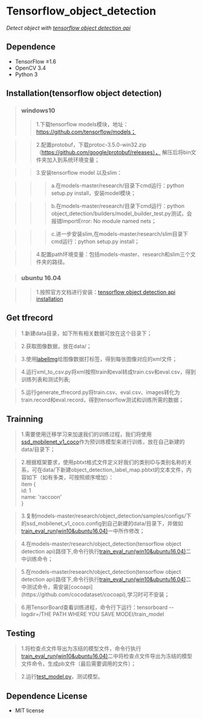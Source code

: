 # Tensorflow_object_detection
*Detect object with [tensorflow object detection api](https://github.com/tensorflow/models/tree/master/research/object_detection)*

## Dependence
* TensorFlow ≥1.6
* OpenCV 3.4
* Python 3

## Installation(tensorflow object detection)
>### windows10
>>1.下载tensorflow models模块，地址：https://github.com/tensorflow/models；

>>2.配置protobuf，下载protoc-3.5.0-win32.zip（https://github.com/google/protobuf/releases）， 解压后将bin文件夹加入到系统环境变量；

>>3.安装tensorflow model 以及slim：

  >>>a.在models-master/research/目录下cmd运行：python setup.py install，安装model模块；
  
  >>>b.在models-master/research/目录下cmd运行：python object_detection/builders/model_builder_test.py测试，会报错ImportError: No module named nets；
  
  >>>c.进一步安装slim,在models-master/research/slim目录下cmd运行：python setup.py install；
  
>>4.配置path环境变量：包括models-master、research和slim三个文件夹的路径。

>### ubuntu 16.04

>>1.按照官方文档进行安装：[tensorflow object detection api installation](https://github.com/tensorflow/models/blob/master/research/object_detection/g3doc/installation.md)

## Get tfrecord
>1.新建data目录，如下所有相关数据可放在这个目录下；

>2.获取图像数据，放在data/；

>3.使用[labelImg](https://github.com/tzutalin/labelImg)给图像数据打标签，得到每张图像对应的xml文件；

>4.运行xml_to_csv.py将xml按照train和eval转成train.csv和eval.csv，得到训练列表和测试列表;

>5.运行generate_tfrecord.py将train.csv、eval.csv、images转化为train.record和eval.record，得到tensorflow测试和训练所需的数据；


## Trainning
>1.需要使用迁移学习来加速我们的训练过程，我们将使用[ssd_mobilenet_v1_coco](http://download.tensorflow.org/models/object_detection/ssd_mobilenet_v1_coco_2017_11_17.tar.gz)作为预训练模型来进行训练，放在自己新建的data/目录下；

>2.根据框架要求，使用pbtxt格式文件定义好我们的类别ID与类别名称的关系，可在data/下新建object_detection_label_map.pbtxt的文本文件，内容如下（如有多类，可按照顺序增加）：
<br>item {
<br>id: 1
<br>name: 'raccoon'
<br>}

>3.复制models-master/research/object_detection/samples/configs/下的ssd_mobilenet_v1_coco.config到自己新建的data/目录下，并做如[train_eval_run(win10&ubuntu16.04)](https://github.com/jason-sunjiankang/tensorflow_object_detection/blob/master/train_eval_run(win10%26ubuntu16.04).txt)一中所作修改；



>4.在models-master/research/object_detection(tensorflow object detection api)路径下,命令行执行[train_eval_run(win10&ubuntu16.04)](https://github.com/jason-sunjiankang/tensorflow_object_detection/blob/master/train_eval_run(win10%26ubuntu16.04).txt)二中训练命令；

>5.在models-master/research/object_detection(tensorflow object detection api)路径下,命令行执行[train_eval_run(win10&ubuntu16.04)](https://github.com/jason-sunjiankang/tensorflow_object_detection/blob/master/train_eval_run(win10%26ubuntu16.04).txt)二中测试命令，需安装[cocoapi](https://github.com/cocodataset/cocoapi),学习时可不安装；

>6.用TensorBoard查看训练进程，命令行下运行：tensorboard --logdir=/THE PATH WHERE YOU SAVE MODEl/train_model

## Testing
>1.将检查点文件导出为冻结的模型文件，命令行执行[train_eval_run(win10&ubuntu16.04)](https://github.com/jason-sunjiankang/tensorflow_object_detection/blob/master/train_eval_run(win10%26ubuntu16.04).txt)二中将检查点文件导出为冻结的模型文件命令，生成pb文件（最后需要调用的文件）；

>2.运行[test_model.py](https://github.com/jason-sunjiankang/tensorflow_object_detection/blob/master/test_model.py)，测试模型。


## Dependence License
* MIT license
